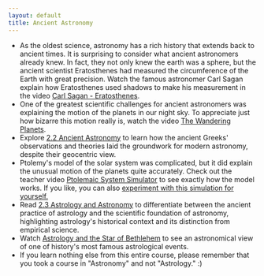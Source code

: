```yaml
---
layout: default
title: Ancient Astronomy
---
```


- As the oldest science, astronomy has a rich history that extends back to ancient times. It is surprising to consider what ancient astronomers already knew. In fact, they not only knew the earth was a sphere, but the ancient scientist Eratosthenes had measured the circumference of the Earth with great precision. Watch the famous astronomer Carl Sagan explain how Eratosthenes used shadows to make his measurement in the video [Carl Sagan - Eratosthenes](https://drive.google.com/file/d/13vRI1xYMCKmTURCGRv4pRn0Lrdo_E2Dl/view?usp=sharing).
- One of the greatest scientific challenges for ancient astronomers was explaining the motion of the planets in our night sky. To appreciate just how bizarre this motion really is, watch the video [The Wandering Planets](https://youtu.be/yC8n0fFiQLs).
- Explore [2.2 Ancient Astronomy](https://openstax.org/books/astronomy-2e/pages/2-2-ancient-astronomy) to learn how the ancient Greeks' observations and theories laid the groundwork for modern astronomy, despite their geocentric view.
- Ptolemy's model of the solar system was complicated, but it did explain the unusual motion of the planets quite accurately. Check out the teacher video [Ptolemaic System Simulator](https://youtu.be/vfDD2ywkwME?si=RApmRHwPWQNVXHiT) to see exactly how the model works. If you like, you can also [experiment with this simulation for yourself.](https://storage.googleapis.com/avh-sims/astroUNL/naap/ssm/animations/ptolemaic.html)
- Read [2.3 Astrology and Astronomy](https://openstax.org/books/astronomy-2e/pages/2-3-astrology-and-astronomy) to differentiate between the ancient practice of astrology and the scientific foundation of astronomy, highlighting astrology's historical context and its distinction from empirical science.
- Watch [Astrology and the Star of Bethlehem](https://youtu.be/d-TS7-9O5C8) to see an astronomical view of one of history's most famous astrological events.
- If you learn nothing else from this entire course, please remember that you took a course in "Astronomy" and not "Astrology." :)
